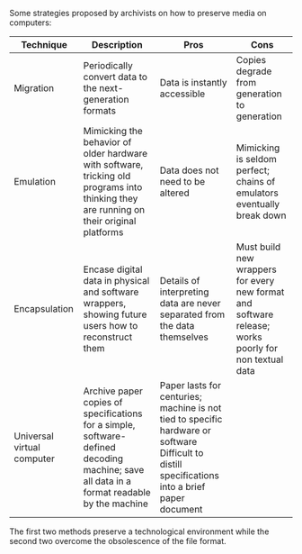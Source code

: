 ---
---

Some strategies proposed by archivists on how to preserve media on computers:

| Technique | Description | Pros | Cons |
| --------- | ----------- | ---- | ---- |
| Migration | Periodically convert data to the next-generation formats | Data is instantly accessible | Copies degrade from generation to generation |
| Emulation | Mimicking the behavior of older hardware with software, tricking old programs into thinking they are running on their original platforms | Data does not need to be altered | Mimicking is seldom perfect; chains of emulators eventually break down |
| Encapsulation | Encase digital data in physical and software wrappers, showing future users how to reconstruct them | Details of interpreting data are never separated from the data themselves | Must build new wrappers for every new format and software release; works poorly for non textual data |
| Universal virtual computer | Archive paper copies of specifications for a simple, software-defined decoding machine; save all data in a format readable by the machine | Paper lasts for centuries; machine is not tied to specific hardware or software	Difficult to distill specifications into a brief paper document |

The first two methods preserve a technological environment while the second two
overcome the obsolescence of the file format.

[100r]: https://100r.co/site/computing_and_sustainability.html
[domesday]: https://en.wikipedia.org/wiki/BBC_Domesday_Project
